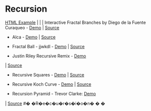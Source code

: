 # Recursion
[HTML Example](https://hgleocho.github.io/Recursion)
|
|
|
Interactive Fractal Branches by Diego de la Fuente Curaqueo - 
[Demo](https://www.openprocessing.org/sketch/457282)
| [Source](github.com/diegodelaefe/Fractaloid)


* Alca - 
[Demo](https://codepen.io/Alca/full/pWaZaX/) 
| [Source](https://codepen.io/Alca/pen/pWaZaX/right)

* Fractal Ball - jjwkdl - 
[Demo](https://jjwkdl.github.io/wordpress-content/javascript/fractal-ball/) 
| [Source](https://github.com/jjwkdl/wordpress-content/tree/master/javascript/fractal-ball)

* Justin Riley Recursive Remix - 
[Demo](https://recursion.glitch.me/) 

| [Source](https://glitch.com/edit/#!/recursion)
* Recursive Squares - 
[Demo](https://codepen.io/DonKarlssonSan/full/PJQvKG) 
| [Source](https://codepen.io/DonKarlssonSan/pen/PJQvKG)

* Recursive Koch Curve - 
[Demo](https://codepen.io/DonKarlssonSan/full/yzjywa) 
| [Source](https://codepen.io/DonKarlssonSan/pen/yzjywa)

* Recursion Pyramid - Trevor Clarke: 
[Demo](https://trevorc.ca/recursionPyramid/) 

| [Source](https://github.com/Tr3v0rC/recursionPyramid)
#� �R�e�c�u�r�s�i�o�n�
�
�
